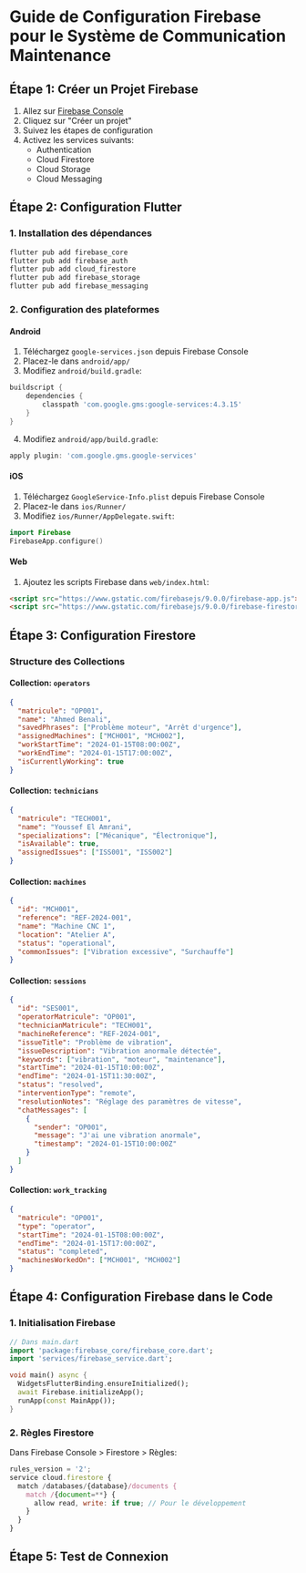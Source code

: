 # Guide de Configuration Firebase pour le Système de Communication Maintenance

## Étape 1: Créer un Projet Firebase

1. Allez sur [Firebase Console](https://console.firebase.google.com/)
2. Cliquez sur "Créer un projet"
3. Suivez les étapes de configuration
4. Activez les services suivants:
   - Authentication
   - Cloud Firestore
   - Cloud Storage
   - Cloud Messaging

## Étape 2: Configuration Flutter

### 1. Installation des dépendances
```bash
flutter pub add firebase_core
flutter pub add firebase_auth
flutter pub add cloud_firestore
flutter pub add firebase_storage
flutter pub add firebase_messaging
```

### 2. Configuration des plateformes

#### Android
1. Téléchargez `google-services.json` depuis Firebase Console
2. Placez-le dans `android/app/`
3. Modifiez `android/build.gradle`:
```gradle
buildscript {
    dependencies {
        classpath 'com.google.gms:google-services:4.3.15'
    }
}
```
4. Modifiez `android/app/build.gradle`:
```gradle
apply plugin: 'com.google.gms.google-services'
```

#### iOS
1. Téléchargez `GoogleService-Info.plist` depuis Firebase Console
2. Placez-le dans `ios/Runner/`
3. Modifiez `ios/Runner/AppDelegate.swift`:
```swift
import Firebase
FirebaseApp.configure()
```

#### Web
1. Ajoutez les scripts Firebase dans `web/index.html`:
```html
<script src="https://www.gstatic.com/firebasejs/9.0.0/firebase-app.js"></script>
<script src="https://www.gstatic.com/firebasejs/9.0.0/firebase-firestore.js"></script>
```

## Étape 3: Configuration Firestore

### Structure des Collections

#### Collection: `operators`
```json
{
  "matricule": "OP001",
  "name": "Ahmed Benali",
  "savedPhrases": ["Problème moteur", "Arrêt d'urgence"],
  "assignedMachines": ["MCH001", "MCH002"],
  "workStartTime": "2024-01-15T08:00:00Z",
  "workEndTime": "2024-01-15T17:00:00Z",
  "isCurrentlyWorking": true
}
```

#### Collection: `technicians`
```json
{
  "matricule": "TECH001",
  "name": "Youssef El Amrani",
  "specializations": ["Mécanique", "Électronique"],
  "isAvailable": true,
  "assignedIssues": ["ISS001", "ISS002"]
}
```

#### Collection: `machines`
```json
{
  "id": "MCH001",
  "reference": "REF-2024-001",
  "name": "Machine CNC 1",
  "location": "Atelier A",
  "status": "operational",
  "commonIssues": ["Vibration excessive", "Surchauffe"]
}
```

#### Collection: `sessions`
```json
{
  "id": "SES001",
  "operatorMatricule": "OP001",
  "technicianMatricule": "TECH001",
  "machineReference": "REF-2024-001",
  "issueTitle": "Problème de vibration",
  "issueDescription": "Vibration anormale détectée",
  "keywords": ["vibration", "moteur", "maintenance"],
  "startTime": "2024-01-15T10:00:00Z",
  "endTime": "2024-01-15T11:30:00Z",
  "status": "resolved",
  "interventionType": "remote",
  "resolutionNotes": "Réglage des paramètres de vitesse",
  "chatMessages": [
    {
      "sender": "OP001",
      "message": "J'ai une vibration anormale",
      "timestamp": "2024-01-15T10:00:00Z"
    }
  ]
}
```

#### Collection: `work_tracking`
```json
{
  "matricule": "OP001",
  "type": "operator",
  "startTime": "2024-01-15T08:00:00Z",
  "endTime": "2024-01-15T17:00:00Z",
  "status": "completed",
  "machinesWorkedOn": ["MCH001", "MCH002"]
}
```

## Étape 4: Configuration Firebase dans le Code

### 1. Initialisation Firebase
```dart
// Dans main.dart
import 'package:firebase_core/firebase_core.dart';
import 'services/firebase_service.dart';

void main() async {
  WidgetsFlutterBinding.ensureInitialized();
  await Firebase.initializeApp();
  runApp(const MainApp());
}
```

### 2. Règles Firestore
Dans Firebase Console > Firestore > Règles:
```javascript
rules_version = '2';
service cloud.firestore {
  match /databases/{database}/documents {
    match /{document=**} {
      allow read, write: if true; // Pour le développement
    }
  }
}
```

## Étape 5: Test de Connexion

###
